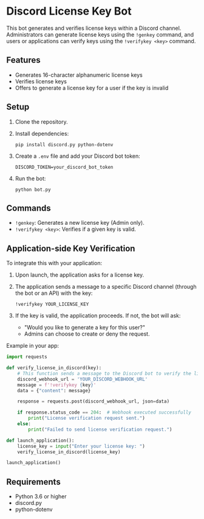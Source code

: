 
# Discord License Key Bot

This bot generates and verifies license keys within a Discord channel. Administrators can generate license keys using the `!genkey` command, and users or applications can verify keys using the `!verifykey <key>` command.

## Features

- Generates 16-character alphanumeric license keys
- Verifies license keys
- Offers to generate a license key for a user if the key is invalid

## Setup

1. Clone the repository.
2. Install dependencies:

   ```
   pip install discord.py python-dotenv
   ```

3. Create a `.env` file and add your Discord bot token:

   ```
   DISCORD_TOKEN=your_discord_bot_token
   ```

4. Run the bot:

   ```
   python bot.py
   ```

## Commands

- `!genkey`: Generates a new license key (Admin only).
- `!verifykey <key>`: Verifies if a given key is valid.

## Application-side Key Verification

To integrate this with your application:

1. Upon launch, the application asks for a license key.
2. The application sends a message to a specific Discord channel (through the bot or an API) with the key:
   ```
   !verifykey YOUR_LICENSE_KEY
   ```

3. If the key is valid, the application proceeds. If not, the bot will ask:
   - "Would you like to generate a key for this user?"
   - Admins can choose to create or deny the request.

Example in your app:

```python
import requests

def verify_license_in_discord(key):
    # This function sends a message to the Discord bot to verify the license
    discord_webhook_url = 'YOUR_DISCORD_WEBHOOK_URL'
    message = f'!verifykey {key}'
    data = {"content": message}

    response = requests.post(discord_webhook_url, json=data)

    if response.status_code == 204:  # Webhook executed successfully
        print("License verification request sent.")
    else:
        print("Failed to send license verification request.")

def launch_application():
    license_key = input("Enter your license key: ")
    verify_license_in_discord(license_key)

launch_application()
```

## Requirements

- Python 3.6 or higher
- discord.py
- python-dotenv
